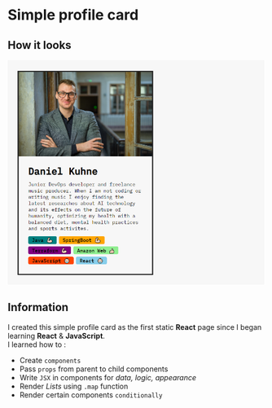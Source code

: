 # Simple profile card

## How it looks

![Alt text](simple_profile_card.png)

## Information

I created this simple profile card as the first static **React** page since I began learning **React** & **JavaScript**.  
I learned how to :

- Create `components`
- Pass `props` from parent to child components
- Write `JSX` in components for _data, logic, appearance_
- Render _Lists_ using `.map` function
- Render certain components `conditionally`
